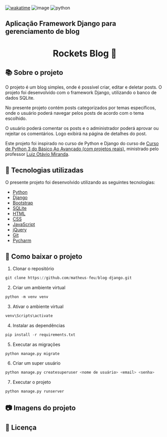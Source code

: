 [![wakatime](https://wakatime.com/badge/user/3bd24664-869f-460a-94e1-b98da8136504/project/f19452a8-a194-46f9-957c-d90ca4406d22.svg)](https://wakatime.com/badge/user/3bd24664-869f-460a-94e1-b98da8136504/project/f19452a8-a194-46f9-957c-d90ca4406d22) ![image](https://img.shields.io/badge/Django-092E20?style=for-the-badge&logo=django&logoColor=white) ![python](https://img.shields.io/badge/Python-FFD43B?style=for-the-badge&logo=python&logoColor=blue)

## Aplicação Framework Django para gerenciamento de blog

<h1 align="center"> Rockets Blog 🚀 </h1> 

## 📚 Sobre o projeto

O projeto é um blog simples, onde é possível criar, editar e deletar posts. O projeto foi desenvolvido com o framework Django, utilizando o banco de dados SQLite.

No presente projeto contém posts categorizados por temas específicos, onde o usuário poderá navegar pelos posts de acordo com o tema escolhido.

O usuário poderá comentar os posts e o administrador poderá aprovar ou rejeitar os comentários. Logo exibirá na página de detalhes do post.

Este projeto foi inspirado no curso de Python e Django do curso de [Curso de Python 3 do Básico Ao Avançado (com projetos reais)](https://www.udemy.com/course/python-3-do-zero-ao-avancado/), ministrado pelo professor [Luiz Otávio Miranda](https://www.udemy.com/user/luiz-otavio-miranda/).

## 🔗 Tecnologias utilizadas

O presente projeto foi desenvolvido utilizando as seguintes tecnologias:
- [Python](https://www.python.org/)
- [Django](https://www.djangoproject.com/)
- [Bootstrap](https://getbootstrap.com/)
- [SQLite](https://www.sqlite.org/index.html)
- [HTML](https://developer.mozilla.org/pt-BR/docs/Web/HTML)
- [CSS](https://developer.mozilla.org/pt-BR/docs/Web/CSS)
- [JavaScript](https://developer.mozilla.org/pt-BR/docs/Web/JavaScript)
- [jQuery](https://jquery.com/)
- [Git](https://git-scm.com/)
- [Pycharm](https://www.jetbrains.com/pt-br/pycharm/)

## 📁 Como baixar o projeto

1. Clonar o repositório
```python
git clone https://github.com/matheus-feu/blog-django.git
```

2. Criar um ambiente virtual
```python
python -m venv venv 
```

3. Ativar o ambiente virtual
```python 
venv\Scripts\activate
```

4. Instalar as dependências
```python
pip install -r requirements.txt
```

5. Executar as migrações
```python
python manage.py migrate
```

6. Criar um super usuário
```python 
python manage.py createsuperuser <nome de usuário> <email> <senha> 
```

7. Executar o projeto
```python
python manage.py runserver
```

## 📷 Imagens do projeto


## 📝 Licença

